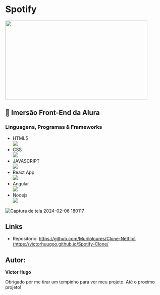 # Spotify
<img src="https://github.com/VictorHuugoo/Spotify-Clone/assets/136842141/97b5d6cf-eecf-4e1e-97a2-e3c8ec531aef" width="450" height="250" />

## :rocket: Imersão Front-End da Alura

### Linguagens, Programas & Frameworks 
  * HTML5 <br> <img src="https://skillicons.dev/icons?i=html" />
  * CSS <br> <img src="https://skillicons.dev/icons?i=css" />
  * JAVASCRIPT <br> <img src="https://skillicons.dev/icons?i=js" />
  * React App <br> <img src="https://skillicons.dev/icons?i=react" />
  * Angular <br> <img src="https://skillicons.dev/icons?i=angular" />
  * Nodejs <br> <img src="https://skillicons.dev/icons?i=nodejs" />
    

![Captura de tela 2024-02-06 180117](https://github.com/VictorHuugoo/Spotify-Clone/assets/136842141/8018e4d3-d2d2-42f0-987e-91780aae5a89)


## Links

 - Repositorio: https://github.com/Muriloloures/Clone-Netflix](https://victorhuugoo.github.io/Spotify-Clone/

## Autor:
 
  **Victor Hugo**

  Obrigado por me tirar um tempinho para ver meu projeto.
  Até o proximo projeto!
